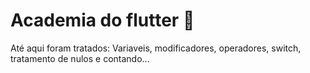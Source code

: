 <h1>Academia do flutter 💙</h1>

<div>
    <p>Até aqui foram tratados: Variaveis, modificadores, operadores, switch, tratamento de nulos e contando...</p>
</div>
